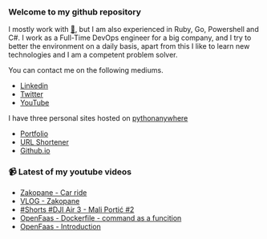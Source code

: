 ### Welcome to my github repository

I mostly work with [:snake:](https://www.python.org/), but I am also experienced in Ruby, Go, Powershell and C#. I work as a Full-Time DevOps engineer for a big company, and I try to better the environment on a daily basis, apart from this I like to learn new technologies and I am a competent problem solver.

You can contact me on the following mediums.
- [Linkedin](https://www.linkedin.com/in/r3ap3rpy)
- [Twitter](https://twitter.com/r3ap3rpy)
- [YouTube](https://www.youtube.com/channel/UC1qkMXH8d2I9DDAtBSeEHqg)

I have three personal sites hosted on [pythonanywhere](https://www.pythonanywhere.com/)
- [Portfolio](http://r3ap3rpy.pythonanywhere.com/)
- [URL Shortener](http://shortenpy.pythonanywhere.com/)
- [Github.io](https://r3ap3rpy.github.io/)

### :video_camera: Latest of my youtube videos
<!-- YOUTUBE:START -->
- [Zakopane - Car ride](https://www.youtube.com/watch?v=DYXS0Ww0uKc)
- [VLOG - Zakopane](https://www.youtube.com/watch?v=i8IG0fHSU4E)
- [#Shorts #DJI Air 3 - Mali Portić #2](https://www.youtube.com/watch?v=b1d8TLmbStI)
- [OpenFaas - Dockerfile - command as a funcition](https://www.youtube.com/watch?v=sKr5YHjeGcQ)
- [OpenFaas - Introduction](https://www.youtube.com/watch?v=Z4w83qldTLU)
<!-- YOUTUBE:END -->

